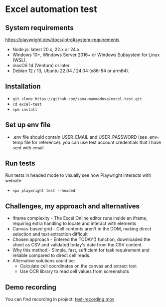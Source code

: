 #  Excel automation test


## System requirements
https://playwright.dev/docs/intro#system-requirements
- Node.js: latest 20.x, 22.x or 24.x.
- Windows 10+, Windows Server 2016+ or Windows Subsystem for Linux (WSL).
- macOS 14 (Ventura) or later.
- Debian 12 / 13, Ubuntu 22.04 / 24.04 (x86-64 or arm64).

## Installation
- `git clone https://github.com/sama-mammadova/excel-test.git`
- `cd excel-test`
- `npm install`

## Set up env file
- .env file should contain USER_EMAIL and USER_PASSWORD (see .env-temp file for reference). you can use test account credentials that I have sent with email

## Run tests 
Run tests in headed mode to visually see how Playwright interacts with website
- `npx playwright test --headed`

## Challenges, my approach and alternatives
- Iframe complexity - The Excel Online editor runs inside an iframe, requiring extra handling to locate and interact with elements
- Canvas-based grid - Cell contents aren't in the DOM, making direct selection and text extraction difficult
- Chosen approach - Entered the TODAY() function, downloaded the sheet as CSV and validated today's date from the CSV content.
- Why this method - Simple, fast, sufficient for task requirement and reliable compared to direct cell reads.
- Alternative solutions could be:
    - Calculate cell coordinates on the canvas and extract text
    - Use OCR library to read cell values from screenshots

## Demo recording
You can find recording in project: 
[test-recording.mov](video%2Ftest-recording.mov)